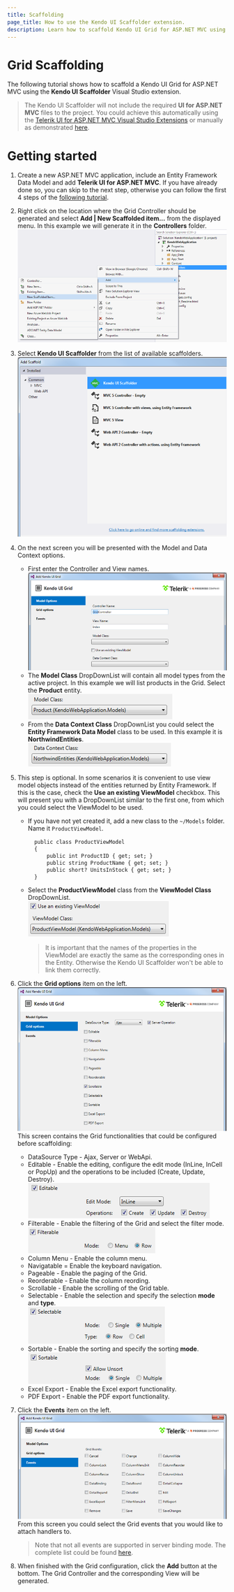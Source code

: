 ```yaml
---
title: Scaffolding
page_title: How to use the Kendo UI Scaffolder extension.
description: Learn how to scaffold Kendo UI Grid for ASP.NET MVC using the Kendo UI Scaffolder extension for Visual Studio.
---
```


# Grid Scaffolding

The following tutorial shows how to scaffold a Kendo UI Grid for ASP.NET MVC using the **Kendo UI Scaffolder** Visual Studio extension.

> The Kendo UI Scaffolder will not include the required **UI for ASP.NET MVC** files to the project. You could achieve this automatically using the [Telerik UI for ASP.NET MVC Visual Studio Extensions](/aspnet-mvc/vs-integration/introduction) or manually as demonstrated [here](/aspnet-mvc/asp-net-mvc-5).

# Getting started

1.  Create a new ASP.NET MVC application, include an Entity Framework Data Model and add **Telerik UI for ASP.NET MVC**. If you have already done so, you can skip to the next step, otherwise you can follow the first 4 steps of the [following tutorial](/aspnet-mvc/helpers/grid/overview#getting-started).

2.  Right click on the location where the Grid Controller should be generated and select **Add | New Scaffolded item...** from the displayed menu. In this example we will generate it in the **Controllers** folder.
![New Scaffolded Item](/aspnet-mvc/images/scaffolding/new_scaffolded_item.png)

3.  Select **Kendo UI Scaffolder** from the list of available scaffolders.
![Kendo UI Scaffolder](/aspnet-mvc/images/scaffolding/kendo_ui_scaffolder.png)

4.  On the next screen you will be presented with the Model and Data Context options.
    - First enter the Controller and View names.  
![Grid options](/aspnet-mvc/helpers/grid/images/scaffolding/kendo_ui_grid1.png)
    - The **Model Class** DropDownList will contain all model types from the active project. In this example we will list products in the Grid. Select the **Product** entity.  
![Model Class](/aspnet-mvc/helpers/grid/images/scaffolding/model_class.png)
    - From the **Data Context Class** DropDownList you could select the **Entity Framework Data Model** class to be used. In this example it is **NorthwindEntities**.  
![Data Context Class](/aspnet-mvc/helpers/grid/images/scaffolding/data_context_class.png)

5. This step is optional. In some scenarios it is convenient to use view model objects instead of the entities returned by Entity Framework. If this is the case, check the **Use an existing ViewModel** checkbox. This will present you with a DropDownList similar to the first one, from which you could select the ViewModel to be used.
    - If you have not yet created it, add a new class to the `~/Models` folder. Name it `ProductViewModel`.

	        public class ProductViewModel
	        {
	            public int ProductID { get; set; }
	            public string ProductName { get; set; }
	            public short? UnitsInStock { get; set; }
	        }
    - Select the **ProductViewModel** class from the **ViewModel Class** DropDownList.  
    ![ViewModel Class](/aspnet-mvc/helpers/grid/images/scaffolding/view_model_class.png)

		> It is important that the names of the properties in the ViewModel are exactly the same as the corresponding ones in the Entity. Otherwise the Kendo UI Scaffolder won't be able to link them correctly.

6. Click the **Grid options** item on the left.  
![Grid options](/aspnet-mvc/helpers/grid/images/scaffolding/kendo_ui_grid2.png)  
This screen contains the Grid functionalities that could be configured before scaffolding:
    - DataSource Type - Ajax, Server or WebApi.
    - Editable - Enable the editing, configure the edit mode (InLine, InCell or PopUp) and the operations to be included (Create, Update, Destroy).  
![Editable options](/aspnet-mvc/helpers/grid/images/scaffolding/editable.png)  
    - Filterable - Enable the filtering of the Grid and select the filter mode.  
![Filterable options](/aspnet-mvc/helpers/grid/images/scaffolding/filterable.png)  
    - Column Menu - Enable the column menu.
    - Navigatable = Enable the keyboard navigation.
    - Pageable - Enable the paging of the Grid.
    - Reorderable - Enable the column reording.
    - Scrollable - Enable the scrolling of the Grid table.
    - Selectable - Enable the selection and specify the selection **mode** and **type**.  
![Selectable options](/aspnet-mvc/helpers/grid/images/scaffolding/selectable.png)  
    - Sortable - Enable the sorting and specify the sorting **mode**.  
![Sortable options](/aspnet-mvc/helpers/grid/images/scaffolding/sortable.png)  
    - Excel Export - Enable the Excel export functionality.
    - PDF Export - Enable the PDF export functionality.

7. Click the **Events** item on the left.  
![Grid options](/aspnet-mvc/helpers/grid/images/scaffolding/kendo_ui_grid3.png)  
From this screen you could select the Grid events that you would like to attach handlers to.

	> Note that not all events are supported in server binding mode. The complete list could be found [here](/aspnet-mvc/helpers/grid/server-binding#client-side-events-and-server-binding).

8. When finished with the Grid configuration, click the **Add** button at the bottom. The Grid Controller and the corresponding View will be generated.